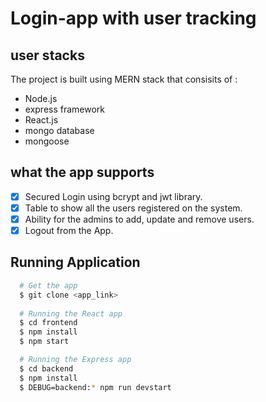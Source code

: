 # Login-app with user tracking

## user stacks
The project is built using MERN stack that consisits of :

- Node.js
- express framework
- React.js
- mongo database
- mongoose

## what the app supports

- [X] Secured Login using bcrypt and jwt library.
- [X] Table to show all the users registered on the system.
- [X] Ability for the admins to add, update and remove users.
- [X] Logout from the App.

## Running Application

```sh
  # Get the app
  $ git clone <app_link>
  
  # Running the React app
  $ cd frontend
  $ npm install
  $ npm start

  # Running the Express app
  $ cd backend
  $ npm install
  $ DEBUG=backend:* npm run devstart
```

